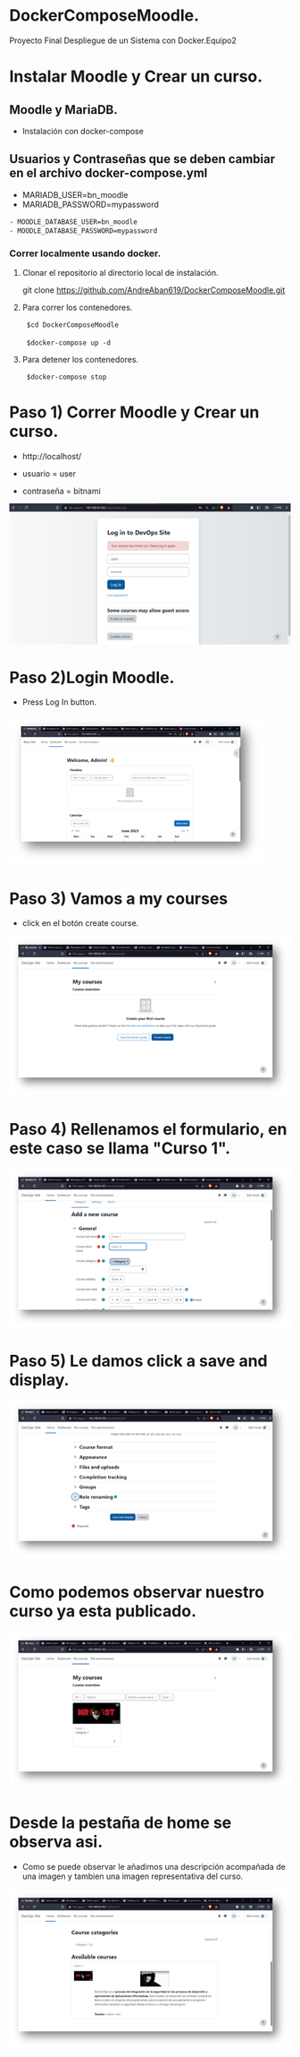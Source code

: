 # DockerComposeMoodle.
Proyecto Final Despliegue de un Sistema con Docker.Equipo2


# Instalar Moodle y Crear un curso.

## Moodle y MariaDB.

- Instalación con docker-compose 

## Usuarios y Contraseñas que se deben cambiar en el archivo docker-compose.yml
   
   - MARIADB_USER=bn_moodle
   - MARIADB_PASSWORD=mypassword
    
    - MOODLE_DATABASE_USER=bn_moodle
    - MOODLE_DATABASE_PASSWORD=mypassword


### Correr localmente usando docker.

1. Clonar el repositorio al directorio local de instalación.

    git clone https://github.com/AndreAban619/DockerComposeMoodle.git

2. Para correr los contenedores.

        $cd DockerComposeMoodle

        $docker-compose up -d

3. Para detener los contenedores.

        $docker-compose stop


# Paso 1) Correr Moodle y Crear un curso.

- http://localhost/

- usuario = user
- contraseña = bitnami


![Moodle-Screen01](Img/imagen1.png)

# Paso 2)Login Moodle. 

- Press Log In button.

![Moodle-Screen02](img/imagen2.png)

# Paso 3) Vamos a my courses 

- click en el botón create course.

![Moodle-Screen03](img/imagen3.png)

# Paso 4) Rellenamos el formulario, en este caso se llama "Curso 1".

![Moodle-Screen04](img/imagen4.png)

# Paso 5) Le damos click a save and display.

![Moodle-Screen05](img/imagen5.png)

# Como podemos observar nuestro curso ya esta publicado.

![Moodle-Screen06](img/imagen6.png)

# Desde la pestaña de home se observa asi.
- Como se puede observar le añadimos una descripción acompañada de una imagen y tambien una imagen representativa del curso.

![Moodle-Screen07](img/imagen7.png)




